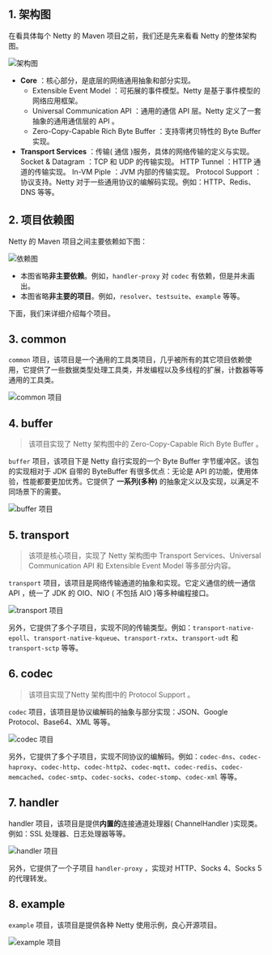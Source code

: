 ## 1. 架构图
在看具体每个 Netty 的 Maven 项目之前，我们还是先来看看 Netty 的整体架构图。

![架构图](./assets/01.png)

+ **Core** ：核心部分，是底层的网络通用抽象和部分实现。
    + Extensible Event Model ：可拓展的事件模型。Netty 是基于事件模型的网络应用框架。
    + Universal Communication API ：通用的通信 API 层。Netty 定义了一套抽象的通用通信层的 API 。
    + Zero-Copy-Capable Rich Byte Buffer ：支持零拷贝特性的 Byte Buffer 实现。
+ **Transport Services** ：传输( 通信 )服务，具体的网络传输的定义与实现。
Socket & Datagram ：TCP 和 UDP 的传输实现。
HTTP Tunnel ：HTTP 通道的传输实现。
In-VM Piple ：JVM 内部的传输实现。
Protocol Support ：协议支持。Netty 对于一些通用协议的编解码实现。例如：HTTP、Redis、DNS 等等。

## 2. 项目依赖图
Netty 的 Maven 项目之间主要依赖如下图：

![依赖图](./assets/02.png)

+ 本图省略**非主要依赖**。例如，`handler-proxy` 对 `codec` 有依赖，但是并未画出。
+ 本图省略**非主要的项目**。例如，`resolver`、`testsuite`、`example` 等等。


下面，我们来详细介绍每个项目。

## 3. common
`common` 项目，该项目是一个通用的工具类项目，几乎被所有的其它项目依赖使用，它提供了一些数据类型处理工具类，并发编程以及多线程的扩展，计数器等等通用的工具类。

![common 项目](assets/03.png)

## 4. buffer
>该项目实现了 Netty 架构图中的 Zero-Copy-Capable Rich Byte Buffer 。

`buffer` 项目，该项目下是 Netty 自行实现的一个 Byte Buffer 字节缓冲区。该包的实现相对于 JDK 自带的 ByteBuffer 有很多优点：无论是 API 的功能，使用体验，性能都要更加优秀。它提供了 **一系列(多种)** 的抽象定义以及实现，以满足不同场景下的需要。

![buffer 项目](assets/04.png)

## 5. transport
>该项是核心项目，实现了 Netty 架构图中 Transport Services、Universal Communication API 和 Extensible Event Model 等多部分内容。

`transport` 项目，该项目是网络传输通道的抽象和实现。它定义通信的统一通信 API ，统一了 JDK 的 OIO、NIO ( 不包括 AIO )等多种编程接口。

![transport 项目](assets/05.png)

另外，它提供了多个子项目，实现不同的传输类型。例如：`transport-native-epoll`、`transport-native-kqueue`、`transport-rxtx`、`transport-udt` 和 `transport-sctp` 等等。

## 6. codec
>该项目实现了Netty 架构图中的 Protocol Support 。

`codec` 项目，该项目是协议编解码的抽象与部分实现：JSON、Google Protocol、Base64、XML 等等。

![codec 项目](assets/06.png)

另外，它提供了多个子项目，实现不同协议的编解码。例如：`codec-dns`、`codec-haproxy`、`codec-http`、`codec-http2`、`codec-mqtt`、`codec-redis`、`codec-memcached`、`codec-smtp`、`codec-socks`、`codec-stomp`、`codec-xml` 等等。

## 7. handler
handler 项目，该项目是提供**内置的**连接通道处理器( ChannelHandler )实现类。例如：SSL 处理器、日志处理器等等。

![handler 项目](assets/07.png)

另外，它提供了一个子项目 `handler-proxy` ，实现对 HTTP、Socks 4、Socks 5 的代理转发。

## 8. example
`example` 项目，该项目是提供各种 Netty 使用示例，良心开源项目。

![example 项目](assets/08.png)
